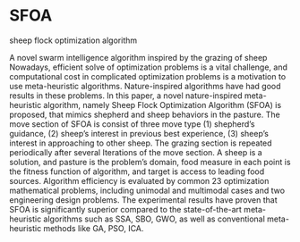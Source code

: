 # SFOA
sheep flock optimization algorithm

A novel swarm intelligence algorithm inspired by the grazing of sheep
Nowadays, efficient solve of optimization problems is a vital challenge, and computational cost in complicated optimization problems is a motivation to use meta-heuristic algorithms. Nature-inspired algorithms have had good results in these problems. In this paper, a novel nature-inspired meta-heuristic algorithm, namely Sheep Flock Optimization Algorithm (SFOA) is proposed, that mimics shepherd and sheep behaviors in the pasture. The move section of SFOA is consist of three move type (1) shepherd’s guidance, (2) sheep’s interest in previous best experience, (3) sheep’s interest in approaching to other sheep. The grazing section is repeated periodically after several Iterations of the move section. A sheep is a solution, and pasture is the problem’s domain, food measure in each point is the fitness function of algorithm, and target is access to leading food sources. Algorithm efficiency is evaluated by common 23 optimization mathematical problems, including unimodal and multimodal cases and two engineering design problems. The experimental results have proven that SFOA is significantly superior compared to the state-of-the-art meta-heuristic algorithms such as SSA, SBO, GWO, as well as conventional meta-heuristic methods like GA, PSO, ICA.
